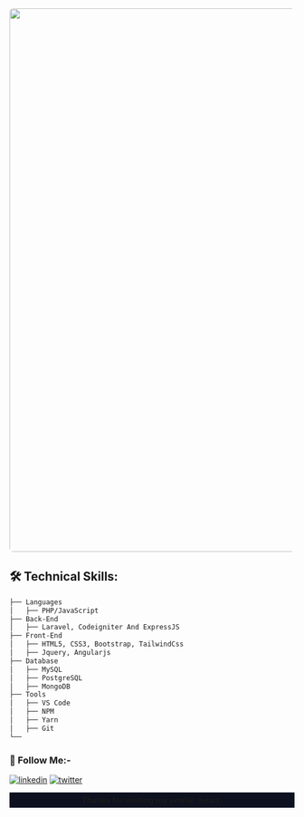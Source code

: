 <img src="./github-banner.jpg" style="width: 100vw;border-radius: 6px;" />
<!--## Hello :wave:, I'm Imtiaz Ahammed
<h3 align="center">Professional Backend developer from Bangladesh</h3>
-->

<!-- - 🌱 I'm currently learning **React JS**

- 👨‍💻 All of my projects are available at [https://github.com/imtiaz-ahammed/]

- 📫 How to reach me **imtiaz0212@gmail.com**

- 📄 Know about my experiences [Resume](https://drive.google.com/file/d/1f_YG-ZKuBhOzDJidCqXLPZmKMptMU9lZ/view)

- ⚡ Fun fact **"Any fool can write code that a computer can understand. Good programmer write code that human can understand"-Martin Flowrer** -->

## 🛠 Technical Skills:

```bash
├── Languages
│   ├── PHP/JavaScript
├── Back-End
│   ├── Laravel, Codeigniter And ExpressJS
├── Front-End
│   ├── HTML5, CSS3, Bootstrap, TailwindCss
│   ├── Jquery, Angularjs
├── Database
│   ├── MySQL
│   ├── PostgreSQL
│   ├── MongoDB
├── Tools
│   ├── VS Code
│   ├── NPM
│   ├── Yarn
│   ├── Git
└──
```

### 🔗 Follow Me:-

[![linkedin](https://img.shields.io/badge/linkedin-0A66C2?style=for-the-badge&logo=linkedin&logoColor=white)](https://www.linkedin.com/in/imtiaz-ahammed-23069b179)
[![twitter](https://img.shields.io/badge/twitter-1DA1F2?style=for-the-badge&logo=twitter&logoColor=white)](https://x.com/imtiaz0212)

<p style="text-align: center!important;background: #0D1120;padding: 5px;font-weight:bold">Thanks for visiting my profile :heart:</p>